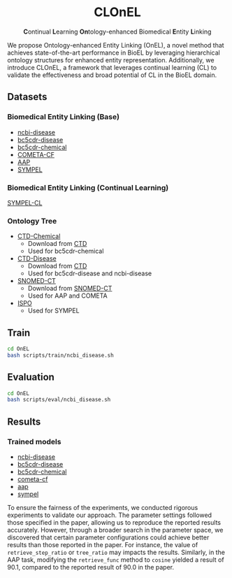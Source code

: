 
<h1 align="center">CLOnEL</h1>

<div align="center">
<strong>C</strong>ontinual <strong>L</strong>earning <strong>On</strong>tology-enhanced Biomedical <strong>E</strong>ntity <strong>L</strong>inking 
</div>

We propose Ontology-enhanced Entity Linking (OnEL), a novel method that achieves state-of-the-art performance in BioEL by leveraging hierarchical ontology structures for enhanced entity representation. Additionally, we introduce CLOnEL, a framework that leverages continual learning (CL) to validate the effectiveness and broad potential of CL in the BioEL domain. 

## Datasets

### Biomedical Entity Linking (Base)

- [ncbi-disease](https://github.com/dmis-lab/BioSyn)
- [bc5cdr-disease](https://github.com/dmis-lab/BioSyn)
- [bc5cdr-chemical](https://github.com/dmis-lab/BioSyn)
- [COMETA-CF](https://drive.google.com/file/d/1bm_b1dwJYxp3vbMw7vc05-CFWD61JyrF/view?usp=drive_link)
- [AAP](https://drive.google.com/file/d/18VQ6LxSbv8Q4TboTHjeX4DFDAXWd3JLD/view?usp=drive_link)
- [SYMPEL](https://drive.google.com/file/d/1CIzwLaWSq33nKSHe5IS_s_In8LPliWBV/view?usp=drive_link)

### Biomedical Entity Linking (Continual Learning)

[SYMPEL-CL](https://drive.google.com/file/d/1Jyk9_9zKXGCWhx6drxxVTUM4Pd9f9svO/view?usp=drive_link)

### Ontology Tree

- [CTD-Chemical](https://drive.google.com/file/d/1Q8cVl2L-A15sIujKu8e0uu-BZmvHhWqG/view?usp=drive_link)
    - Download from [CTD](https://web.archive.org/web/20180108033447/http://ctdbase.org/downloads)
    - Used for bc5cdr-chemical
- [CTD-Disease](https://drive.google.com/file/d/1BMo38fPwhDWNtb3AHW1GsQFVn8s7dZzD/view?usp=drive_link)
    - Download from [CTD](https://web.archive.org/web/20180108033447/http://ctdbase.org/downloads)
    - Used for bc5cdr-disease and ncbi-disease
- [SNOMED-CT](https://drive.google.com/file/d/1QkqAyZzvknigxQKrAouwLaM0ZiPyFYG-/view?usp=drive_link)
    - Download from [SNOMED-CT](https://www.nlm.nih.gov/healthit/snomedct/index.html?_gl=1*z0twj7*_ga*MzQ4OTkzNTEyLjE2NTYzOTg1Nzc.*_ga_P1FPTH9PL4*MTczMjg1Mzg3Mi40OC4wLjE3MzI4NTM4NzcuMC4wLjA.*_ga_7147EPK006*MTczMjg1Mzg3Mi40Ny4wLjE3MzI4NTM4NzcuMC4wLjA.) 
    - Used for AAP and COMETA
- [ISPO](https://drive.google.com/file/d/1TdvQN6fs3n5oy2SjmRmx8RhgnOdc9lmX/view?usp=drive_link)
    - Used for SYMPEL


## Train

~~~bash
cd OnEL
bash scripts/train/ncbi_disease.sh
~~~
    
    
## Evaluation

~~~bash
cd OnEL
bash scripts/eval/ncbi_disease.sh
~~~    
    
## Results 

### Trained models

- [ncbi-disease](https://huggingface.co/TCMLLM/CLOnEL-NCBI-Disease)
- [bc5cdr-disease](https://huggingface.co/TCMLLM/CLOnEL-BC5CDR-Disease)
- [bc5cdr-chemical](https://huggingface.co/TCMLLM/CLOnEL-BC5CDR-Chemical)
- [cometa-cf](https://huggingface.co/TCMLLM/CLOnEL-COMETA-CF)
- [aap](https://huggingface.co/TCMLLM/CLOnEL-AAP)
- [sympel](https://huggingface.co/TCMLLM/CLOnEL-SYMPEL)

To ensure the fairness of the experiments, we conducted rigorous experiments to validate our approach. The parameter settings followed those specified in the paper, allowing us to reproduce the reported results accurately. However, through a broader search in the parameter space, we discovered that certain parameter configurations could achieve better results than those reported in the paper. For instance, the value of `retrieve_step_ratio` or `tree_ratio` may impacts the results. Similarly, in the AAP task, modifying the `retrieve_func` method to `cosine` yielded a result of 90.1, compared to the reported result of 90.0 in the paper.